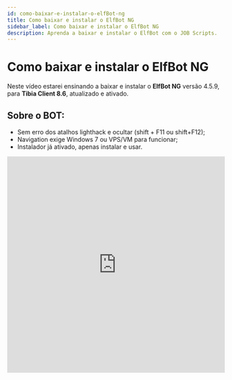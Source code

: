 ```yaml
---
id: como-baixar-e-instalar-o-elfBot-ng
title: Como baixar e instalar o ElfBot NG
sidebar_label: Como baixar e instalar o ElfBot NG
description: Aprenda a baixar e instalar o ElfBot com o JOB Scripts.
---
```


# Como baixar e instalar o ElfBot NG

Neste vídeo estarei ensinando a baixar e instalar o **ElfBot NG** versão 4.5.9, para **Tibia Client 8.6**, atualizado e ativado.

## Sobre o BOT:
- Sem erro dos atalhos lighthack e ocultar (shift + F11 ou shift+F12);
- Navigation exige Windows 7 ou VPS/VM para funcionar;
- Instalador já ativado, apenas instalar e usar.

<iframe width="100%" height="500" src="https://www.youtube.com/embed/OcCh-lVQl6A?si=ni4_CtL01mVkJTJh" title="YouTube video player" frameborder="0" allow="accelerometer; autoplay; clipboard-write; encrypted-media; gyroscope; picture-in-picture; web-share" referrerpolicy="strict-origin-when-cross-origin" allowfullscreen></iframe>